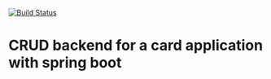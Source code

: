 [![Build Status](https://travis-ci.org/kgeorgiew/card-db-spring.svg?branch=master)](https://travis-ci.org/kgeorgiew/card-db-spring)
# CRUD backend for a card application with spring boot
